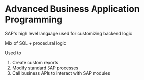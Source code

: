 # Advanced Business Application Programming

SAP's high level language used for customizing backend logic

Mix of SQL + procedural logic

Used to
1. Create custom reports
2. Modify standard SAP processes
3. Call business APIs to interact with SAP modules
